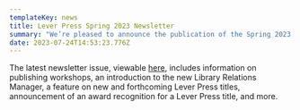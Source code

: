 ```yaml
---
templateKey: news
title: Lever Press Spring 2023 Newsletter
summary: "We’re pleased to announce the publication of the Spring 2023 newsletter! "
date: 2023-07-24T14:53:23.776Z
---
```

The latest newsletter issue, viewable [here](<https://conta.cc/470Xikq >), includes information on publishing workshops, an introduction to the new Library Relations Manager, a feature on new and forthcoming Lever Press titles, announcement of an award recognition for a Lever Press title, and more.